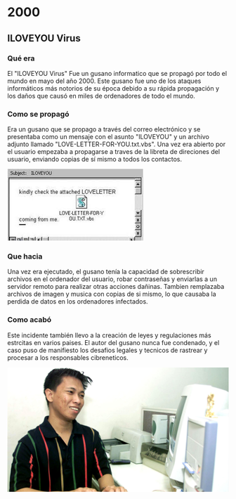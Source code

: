 # 2000

## ILOVEYOU Virus

### Qué era

El "ILOVEYOU Virus" Fue un gusano informatico que se propagó por todo el mundo en mayo del año 2000. Este gusano fue uno de los ataques informáticos más notorios de su época debido a su rápida propagación y los daños que causó en miles de ordenadores de todo el mundo.

### Como se propagó

Era un gusano que se propago a través del correo electrónico y se presentaba como un mensaje con el asunto "ILOVEYOU" y un archivo adjunto llamado "LOVE-LETTER-FOR-YOU.txt.vbs". Una vez era abierto por el usuario empezaba a propagarse a traves de la libreta de direciones del usuario, enviando copias de sí mismo a todos los contactos.

![imagen](https://github.com/PaulMoralLuque/ILOVEYOUVirus/blob/main/descarga.jpeg "titulo")

### Que hacia

Una vez era ejecutado, el gusano tenía la capacidad de sobrescribir archivos en el ordenador del usuario, robar contraseñas y enviarlas a un servidor remoto para realizar otras acciones dañinas. Tambien remplazaba archivos de imagen y musica con copias de si mismo, lo que causaba la perdida de datos en los ordenadores infectados.

### Como acabó

Este incidente también llevo a la creación de leyes y regulaciones más estrcitas en varios paises. El autor del gusano nunca fue condenado, y el caso puso de manifiesto los desafios legales y tecnicos de rastrear y procesar a los responsables cibreneticos.

![imagen](https://github.com/PaulMoralLuque/ILOVEYOUVirus/blob/main/QQ2G3G2XYJCBTPPOJVFSFGAH44.jpg "titulo")